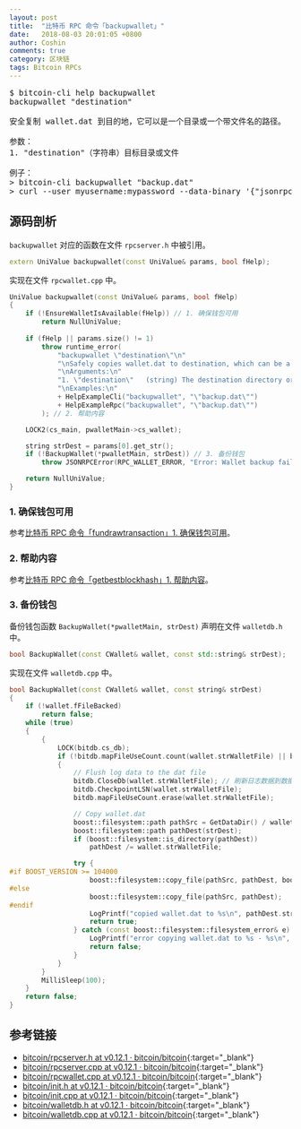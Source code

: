 ```yaml
---
layout: post
title:  "比特币 RPC 命令「backupwallet」"
date:   2018-08-03 20:01:05 +0800
author: Coshin
comments: true
category: 区块链
tags: Bitcoin RPCs
---
```

<pre>
$ bitcoin-cli help backupwallet
backupwallet "destination"

安全复制 wallet.dat 到目的地，它可以是一个目录或一个带文件名的路径。

参数：
1. "destination"（字符串）目标目录或文件

例子：
> bitcoin-cli backupwallet "backup.dat"
> curl --user myusername:mypassword --data-binary '{"jsonrpc": "1.0", "id":"curltest", "method": "backupwallet", "params": ["backup.dat"] }' -H 'content-type: text/plain;' http://127.0.0.1:8332/
</pre>

## 源码剖析

`backupwallet` 对应的函数在文件 `rpcserver.h` 中被引用。

```cpp
extern UniValue backupwallet(const UniValue& params, bool fHelp);
```

实现在文件 `rpcwallet.cpp` 中。

```cpp
UniValue backupwallet(const UniValue& params, bool fHelp)
{
    if (!EnsureWalletIsAvailable(fHelp)) // 1. 确保钱包可用
        return NullUniValue;
    
    if (fHelp || params.size() != 1)
        throw runtime_error(
            "backupwallet \"destination\"\n"
            "\nSafely copies wallet.dat to destination, which can be a directory or a path with filename.\n"
            "\nArguments:\n"
            "1. \"destination\"   (string) The destination directory or file\n"
            "\nExamples:\n"
            + HelpExampleCli("backupwallet", "\"backup.dat\"")
            + HelpExampleRpc("backupwallet", "\"backup.dat\"")
        ); // 2. 帮助内容

    LOCK2(cs_main, pwalletMain->cs_wallet);

    string strDest = params[0].get_str();
    if (!BackupWallet(*pwalletMain, strDest)) // 3. 备份钱包
        throw JSONRPCError(RPC_WALLET_ERROR, "Error: Wallet backup failed!");

    return NullUniValue;
}
```

### 1. 确保钱包可用

参考[比特币 RPC 命令「fundrawtransaction」1. 确保钱包可用](/blog/2018/07/bitcoin-rpc-fundrawtransaction.html#1-确保钱包可用)。

### 2. 帮助内容

参考[比特币 RPC 命令「getbestblockhash」1. 帮助内容](/blog/2018/05/bitcoin-rpc-getbestblockhash.html#1-帮助内容)。

### 3. 备份钱包

备份钱包函数 `BackupWallet(*pwalletMain, strDest)` 声明在文件 `walletdb.h` 中。

```cpp
bool BackupWallet(const CWallet& wallet, const std::string& strDest);
```

实现在文件 `walletdb.cpp` 中。

```cpp
bool BackupWallet(const CWallet& wallet, const string& strDest)
{
    if (!wallet.fFileBacked)
        return false;
    while (true)
    {
        {
            LOCK(bitdb.cs_db);
            if (!bitdb.mapFileUseCount.count(wallet.strWalletFile) || bitdb.mapFileUseCount[wallet.strWalletFile] == 0)
            {
                // Flush log data to the dat file
                bitdb.CloseDb(wallet.strWalletFile); // 刷新日志数据到数据文件
                bitdb.CheckpointLSN(wallet.strWalletFile);
                bitdb.mapFileUseCount.erase(wallet.strWalletFile);

                // Copy wallet.dat
                boost::filesystem::path pathSrc = GetDataDir() / wallet.strWalletFile; // 复制 wallet.dat
                boost::filesystem::path pathDest(strDest);
                if (boost::filesystem::is_directory(pathDest))
                    pathDest /= wallet.strWalletFile;

                try {
#if BOOST_VERSION >= 104000
                    boost::filesystem::copy_file(pathSrc, pathDest, boost::filesystem::copy_option::overwrite_if_exists);
#else
                    boost::filesystem::copy_file(pathSrc, pathDest);
#endif
                    LogPrintf("copied wallet.dat to %s\n", pathDest.string());
                    return true;
                } catch (const boost::filesystem::filesystem_error& e) {
                    LogPrintf("error copying wallet.dat to %s - %s\n", pathDest.string(), e.what());
                    return false;
                }
            }
        }
        MilliSleep(100);
    }
    return false;
}
```

## 参考链接

* [bitcoin/rpcserver.h at v0.12.1 · bitcoin/bitcoin](https://github.com/bitcoin/bitcoin/blob/v0.12.1/src/rpcserver.h){:target="_blank"}
* [bitcoin/rpcserver.cpp at v0.12.1 · bitcoin/bitcoin](https://github.com/bitcoin/bitcoin/blob/v0.12.1/src/rpcserver.cpp){:target="_blank"}
* [bitcoin/rpcwallet.cpp at v0.12.1 · bitcoin/bitcoin](https://github.com/bitcoin/bitcoin/blob/v0.12.1/src/wallet/rpcwallet.cpp){:target="_blank"}
* [bitcoin/init.h at v0.12.1 · bitcoin/bitcoin](https://github.com/bitcoin/bitcoin/blob/v0.12.1/src/init.h){:target="_blank"}
* [bitcoin/init.cpp at v0.12.1 · bitcoin/bitcoin](https://github.com/bitcoin/bitcoin/blob/v0.12.1/src/init.cpp){:target="_blank"}
* [bitcoin/walletdb.h at v0.12.1 · bitcoin/bitcoin](https://github.com/bitcoin/bitcoin/blob/v0.12.1/src/wallet/walletdb.h){:target="_blank"}
* [bitcoin/walletdb.cpp at v0.12.1 · bitcoin/bitcoin](https://github.com/bitcoin/bitcoin/blob/v0.12.1/src/wallet/walletdb.cpp){:target="_blank"}
